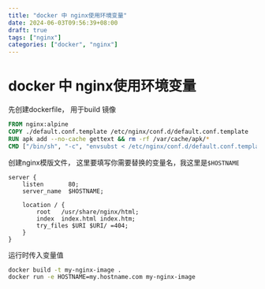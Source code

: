 ```yaml
---
title: "docker 中 nginx使用环境变量"
date: 2024-06-03T09:56:39+08:00
draft: true
tags: ["nginx"]
categories: ["docker", "nginx"]
---
```


# docker 中 nginx使用环境变量

先创建dockerfile， 用于build 镜像

```dockerfile
FROM nginx:alpine
COPY ./default.conf.template /etc/nginx/conf.d/default.conf.template
RUN apk add --no-cache gettext && rm -rf /var/cache/apk/*
CMD ["/bin/sh", "-c", "envsubst < /etc/nginx/conf.d/default.conf.template > /etc/nginx/conf.d/default.conf && nginx -g 'daemon off;'"]

```

创建nginx模版文件， 这里要填写你需要替换的变量名，我这里是`$HOSTNAME`


```nginx
server {
    listen       80;
    server_name  $HOSTNAME;
 
    location / {
        root   /usr/share/nginx/html;
        index  index.html index.htm;
        try_files $URI $URI/ =404;
    }
}
```


运行时传入变量值

```bash
docker build -t my-nginx-image .
docker run -e HOSTNAME=my.hostname.com my-nginx-image
```